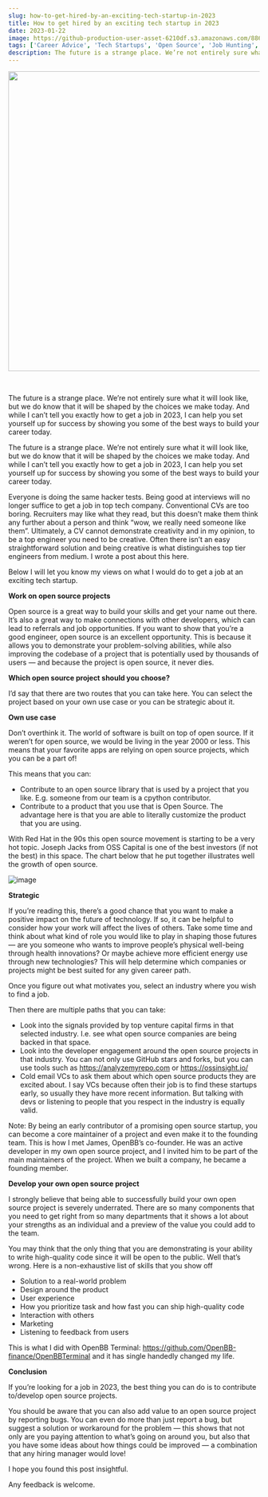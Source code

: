 ```yaml
---
slug: how-to-get-hired-by-an-exciting-tech-startup-in-2023
title: How to get hired by an exciting tech startup in 2023
date: 2023-01-22
image: https://github-production-user-asset-6210df.s3.amazonaws.com/88618738/280554207-496f62f8-bd60-4029-8560-1a4c25a5144a.png
tags: ['Career Advice', 'Tech Startups', 'Open Source', 'Job Hunting', 'Software Engineering']
description: The future is a strange place. We’re not entirely sure what it will look like, but we do know that it will be shaped by the choices we make today. And while I can’t tell you exactly how to get a job in 2023, I can help you set yourself up for success by showing you some of the best ways to build your career today.
---
```


<p align="center">
    <img width="600" src="https://github-production-user-asset-6210df.s3.amazonaws.com/88618738/280554207-496f62f8-bd60-4029-8560-1a4c25a5144a.png"/>
</p>

<br />

The future is a strange place. We’re not entirely sure what it will look like, but we do know that it will be shaped by the choices we make today. And while I can’t tell you exactly how to get a job in 2023, I can help you set yourself up for success by showing you some of the best ways to build your career today.

<!-- truncate -->

<div style={{borderTop: '1px solid #21af90', margin: '1.5em 0'}} />

The future is a strange place. We’re not entirely sure what it will look like, but we do know that it will be shaped by the choices we make today. And while I can’t tell you exactly how to get a job in 2023, I can help you set yourself up for success by showing you some of the best ways to build your career today.

Everyone is doing the same hacker tests. Being good at interviews will no longer suffice to get a job in top tech company. Conventional CVs are too boring. Recruiters may like what they read, but this doesn’t make them think any further about a person and think “wow, we really need someone like them”. Ultimately, a CV cannot demonstrate creativity and in my opinion, to be a top engineer you need to be creative. Often there isn’t an easy straightforward solution and being creative is what distinguishes top tier engineers from medium. I wrote a post about this here.

Below I will let you know my views on what I would do to get a job at an exciting tech startup.

**Work on open source projects**

Open source is a great way to build your skills and get your name out there. It’s also a great way to make connections with other developers, which can lead to referrals and job opportunities. If you want to show that you’re a good engineer, open source is an excellent opportunity. This is because it allows you to demonstrate your problem-solving abilities, while also improving the codebase of a project that is potentially used by thousands of users — and because the project is open source, it never dies.

**Which open source project should you choose?**

I’d say that there are two routes that you can take here. You can select the project based on your own use case or you can be strategic about it.

**Own use case**

Don’t overthink it. The world of software is built on top of open source. If it weren’t for open source, we would be living in the year 2000 or less. This means that your favorite apps are relying on open source projects, which you can be a part of!

This means that you can:

- Contribute to an open source library that is used by a project that you like. E.g. someone from our team is a cpython contributor.
- Contribute to a product that you use that is Open Source. The advantage here is that you are able to literally customize the product that you are using.

With Red Hat in the 90s this open source movement is starting to be a very hot topic. Joseph Jacks from OSS Capital is one of the best investors (if not the best) in this space. The chart below that he put together illustrates well the growth of open source.

![image](https://github.com/Meg1211/my-website/assets/88618738/496f62f8-bd60-4029-8560-1a4c25a5144a)

**Strategic**

If you’re reading this, there’s a good chance that you want to make a positive impact on the future of technology. If so, it can be helpful to consider how your work will affect the lives of others. Take some time and think about what kind of role you would like to play in shaping those futures — are you someone who wants to improve people’s physical well-being through health innovations? Or maybe achieve more efficient energy use through new technologies? This will help determine which companies or projects might be best suited for any given career path.

Once you figure out what motivates you, select an industry where you wish to find a job.

Then there are multiple paths that you can take:

- Look into the signals provided by top venture capital firms in that selected industry. I.e. see what open source companies are being backed in that space.
- Look into the developer engagement around the open source projects in that industry. You can not only use GitHub stars and forks, but you can use tools such as https://analyzemyrepo.com or https://ossinsight.io/
- Cold email VCs to ask them about which open source products they are excited about. I say VCs because often their job is to find these startups early, so usually they have more recent information. But talking with devs or listening to people that you respect in the industry is equally valid.

Note: By being an early contributor of a promising open source startup, you can become a core maintainer of a project and even make it to the founding team. This is how I met James, OpenBB’s co-founder. He was an active developer in my own open source project, and I invited him to be part of the main maintainers of the project. When we built a company, he became a founding member.

**Develop your own open source project**

I strongly believe that being able to successfully build your own open source project is severely underrated. There are so many components that you need to get right from so many departments that it shows a lot about your strengths as an individual and a preview of the value you could add to the team.

You may think that the only thing that you are demonstrating is your ability to write high-quality code since it will be open to the public. Well that’s wrong. Here is a non-exhaustive list of skills that you show off

- Solution to a real-world problem
- Design around the product
- User experience
- How you prioritize task and how fast you can ship high-quality code
- Interaction with others
- Marketing
- Listening to feedback from users

This is what I did with OpenBB Terminal: https://github.com/OpenBB-finance/OpenBBTerminal and it has single handedly changed my life.

**Conclusion**

If you’re looking for a job in 2023, the best thing you can do is to contribute to/develop open source projects.

You should be aware that you can also add value to an open source project by reporting bugs. You can even do more than just report a bug, but suggest a solution or workaround for the problem — this shows that not only are you paying attention to what’s going on around you, but also that you have some ideas about how things could be improved — a combination that any hiring manager would love!

I hope you found this post insightful.

Any feedback is welcome.
